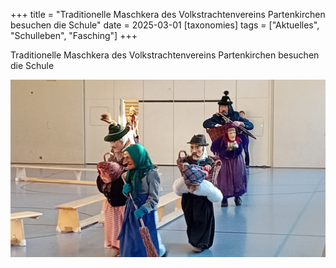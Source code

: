 +++
title = "Traditionelle Maschkera des Volkstrachtenvereins Partenkirchen besuchen die Schule"
date = 2025-03-01
[taxonomies]
tags = ["Aktuelles", "Schulleben", "Fasching"]
+++

Traditionelle Maschkera des Volkstrachtenvereins Partenkirchen besuchen die Schule


![Maschkera](images/Maschkera.jpg)
<!-- more -->

